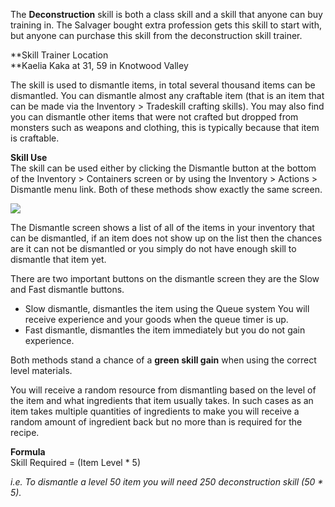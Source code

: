 ---
---
The **Deconstruction** skill is both a class skill and a skill that anyone can buy training in. The Salvager bought extra profession gets this skill to start with, but anyone can purchase this skill from the deconstruction skill trainer.

**Skill Trainer Location  
**Kaelia Kaka at 31, 59 in Knotwood Valley

The skill is used to dismantle items, in total several thousand items can be dismantled. You can dismantle almost any craftable item (that is an item that can be made via the Inventory > Tradeskill crafting skills). You may also find you can dismantle other items that were not crafted but dropped from monsters such as weapons and clothing, this is typically because that item is craftable.

**Skill Use**  
The skill can be used either by clicking the Dismantle button at the bottom of the Inventory > Containers screen or by using the Inventory > Actions > Dismantle menu link. Both of these methods show exactly the same screen.

[![](https://lohcdn.com/images/t_deconstruction.jpg)](https://lohcdn.com/images/deconstruction.jpg)

The Dismantle screen shows a list of all of the items in your inventory that can be dismantled, if an item does not show up on the list then the chances are it can not be dismantled or you simply do not have enough skill to dismantle that item yet.

There are two important buttons on the dismantle screen they are the Slow and Fast dismantle buttons.

*   Slow dismantle, dismantles the item using the Queue system You will receive experience and your goods when the queue timer is up.
*   Fast dismantle, dismantles the item immediately but you do not gain experience.

Both methods stand a chance of a **green skill gain** when using the correct level materials.

You will receive a random resource from dismantling based on the level of the item and what ingredients that item usually takes. In such cases as an item takes multiple quantities of ingredients to make you will receive a random amount of ingredient back but no more than is required for the recipe.

**Formula**  
Skill Required = (Item Level \* 5)

_i.e. To dismantle a level 50 item you will need 250 deconstruction skill (50 \* 5)._